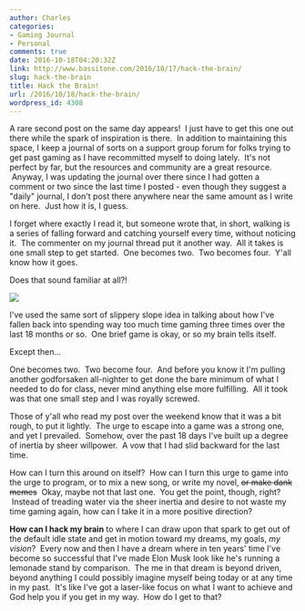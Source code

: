 ```yaml
---
author: Charles
categories:
- Gaming Journal
- Personal
comments: true
date: 2016-10-18T04:20:32Z
link: http://www.bassitone.com/2016/10/17/hack-the-brain/
slug: hack-the-brain
title: Hack the Brain!
url: /2016/10/18/hack-the-brain/
wordpress_id: 4308
---
```


A rare second post on the same day appears!  I just have to get this one out there while the spark of inspiration is there.  In addition to maintaining this space, I keep a journal of sorts on a support group forum for folks trying to get past gaming as I have recommitted myself to doing lately.  It's not perfect by far, but the resources and community are a great resource.  Anyway, I was updating the journal over there since I had gotten a comment or two since the last time I posted - even though they suggest a "daily" journal, I don't post there anywhere near the same amount as I write on here.  Just how it is, I guess.

I forget where exactly I read it, but someone wrote that, in short, walking is a series of falling forward and catching yourself every time, without noticing it.  The commenter on my journal thread put it another way.  All it takes is one small step to get started.  One becomes two.  Two becomes four.  Y'all know how it goes.

Does that sound familiar at all?!

![](https://cdn.meme.am/instances/500x/72493495.jpg)

I've used the same sort of slippery slope idea in talking about how I've fallen back into spending way too much time gaming three times over the last 18 months or so.  One brief game is okay, or so my brain tells itself.

Except then...

One becomes two.  Two become four.  And before you know it I'm pulling another godforsaken all-nighter to get done the bare minimum of what I needed to do for class, never mind anything else more fulfilling.  All it took was that one small step and I was royally screwed.

Those of y'all who read my post over the weekend know that it was a bit rough, to put it lightly.  The urge to escape into a game was a strong one, and yet I prevailed.  Somehow, over the past 18 days I've built up a degree of inertia by sheer willpower.  A vow that I had slid backward for the last time.

How can I turn this around on itself?  How can I turn this urge to game into the urge to program, or to mix a new song, or write my novel, <del>or make dank memes</del>  Okay, maybe not that last one.  You get the point, though, right?  Instead of treading water via the sheer inertia and desire to not waste my time gaming again, how can I take it in a more positive direction?

**How can I hack my brain** to where I can draw upon that spark to get out of the default idle state and get in motion toward my dreams, my goals, _my vision_?  Every now and then I have a dream where in ten years' time I've become so successful that I've made Elon Musk look like he's running a lemonade stand by comparison.  The me in that dream is beyond driven, beyond anything I could possibly imagine myself being today or at any time in my past.  It's like I've got a laser-like focus on what I want to achieve and God help you if you get in my way.  How do I get to that?
